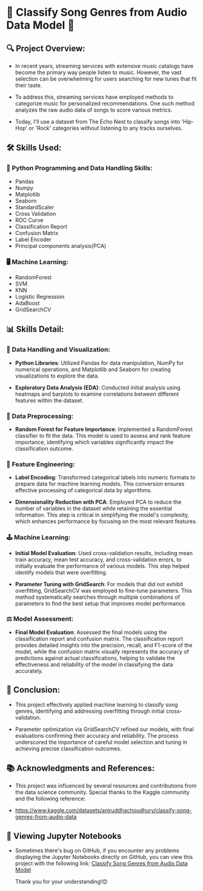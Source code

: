 # 🎼 Classify Song Genres from Audio Data Model 🎵

## 🔍 Project Overview:
* In recent years, streaming services with extensive music catalogs have become the primary way people listen to music. However, the vast selection can be overwhelming for users searching for new tunes that fit their taste.

* To address this, streaming services have employed methods to categorize music for personalized recommendations. One such method analyzes the raw audio data of songs to score various metrics.
  
* Today, I'll use a dataset from The Echo Nest to classify songs into 'Hip-Hop' or 'Rock' categories without listening to any tracks ourselves.

## 🛠️ Skills Used:
### 🐍 Python Programming and Data Handling Skills:
* Pandas
* Numpy
* Matplotlib
* Seaborn
* StandardScaler
* Cross Validation
* ROC Curve
* Classification Report
* Confusion Matrix
* Label Encoder
* Principal components analysis(PCA)
  
### 🖥️ Machine Learning:
* RandomForest
* SVM
* KNN
* Logistic Regression
* AdaBoost
* GridSearchCV

## 📊 Skills Detail:
### 🔬 Data Handling and Visualization:
 - **Python Libraries**: Utilized Pandas for data manipulation, NumPy for numerical operations, and Matplotlib and Seaborn for creating visualizations to explore the data.
   
 - **Exploratory Data Analysis (EDA)**: Conducted initial analysis using heatmaps and barplots to examine correlations between different features within the dataset.

### 🦾 Data Preprocessing:
 - **Random Forest for Feature Importance**: Implemented a RandomForest classifier to fit the data. This model is used to assess and rank feature importance, identifying which variables significantly impact the classification outcome.
   
### 🧮 Feature Engineering:
 - **Label Encoding**: Transformed categorical labels into numeric formats to prepare data for machine learning models. This conversion ensures effective processing of categorical data by algorithms.
   
 - **Dimensionality Reduction with PCA**: Employed PCA to reduce the number of variables in the dataset while retaining the essential information. This step is critical in simplifying the model's complexity, which enhances performance by focusing on the most relevant features.

### 🕹️ Machine Learning:
 - **Initial Model Evaluation**: Used cross-validation results, including mean train accuracy, mean test accuracy, and cross-validation errors, to initially evaluate the performance of various models. This step helped identify models that were overfitting.

 - **Parameter Tuning with GridSearch**: For models that did not exhibit overfitting, GridSearchCV was employed to fine-tune parameters. This method systematically searches through multiple combinations of parameters to find the best setup that improves model performance.

### ⚖️ Model Assessment:
 - **Final Model Evaluation**: Assessed the final models using the classification report and confusion matrix. The classification report provides detailed insights into the precision, recall, and F1-score of the model, while the confusion matrix visually represents the accuracy of predictions against actual classifications, helping to validate the effectiveness and reliability of the model in classifying the data accurately.

## 🎤 Conclusion:
 * This project effectively applied machine learning to classify song genres, identifying and addressing overfitting through initial cross-validation.
 
 * Parameter optimization via GridSearchCV refined our models, with final evaluations confirming their accuracy and reliability. The process underscored the importance of careful model selection and tuning in achieving precise classification outcomes.

## 📚 Acknowledgments and References:
* This project was influenced by several resources and contributions from the data science community. Special thanks to the Kaggle community and the following reference:

* https://www.kaggle.com/datasets/aniruddhachoudhury/classify-song-genres-from-audio-data


## 📄 Viewing Jupyter Notebooks
* Sometimes there's bug on GitHub, if you encounter any problems displaying the Jupyter Notebooks directly on GitHub, you can view this project with the following link:
  [Classify Song Genres from Audio Data Model](https://nbviewer.org/github/Eric-Chung-0511/Learning-Record/blob/main/Data%20Science%20Projects/Music%20Genre/Music%20Classification_Eric.ipynb)

  Thank you for your understanding!😊

